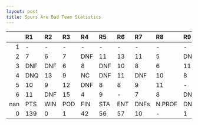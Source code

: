 ```yaml
---
layout: post 
title: Spurs Are Bad Team Statistics
--- 
```


|     | R1   | R2   | R3   | R4   | R5   | R6   | R7   | R8     | R9   | R10   | R11   | R12   | Points   | Pos   |
|----:|:-----|:-----|:-----|:-----|:-----|:-----|:-----|:-------|:-----|:------|:------|:------|:---------|:------|
|   1 | -    | -    | -    | -    | -    | -    | -    | -      | -    | -     | -     | -     | nan      | nan   |
|   2 | 7    | 6    | 7    | DNF  | 11   | 13   | 11   | 5      | DNF  | 10    | 5     | 4     | 55.0     | 8.0   |
|   3 | DNF  | DNF  | 6    | 8    | DNF  | 10   | 8    | 6      | 11   | 7     | 6     | DNF   | 29.0     | 8.0   |
|   4 | DNQ  | 13   | 9    | NC   | DNF  | 11   | DNF  | 10     | 8    | DNF   | 8     | DNF   | 9.0      | 13.0  |
|   5 | 10   | 9    | 12   | DNF  | 8    | 8    | 9    | 11     | -    | 2     | -     | 11    | 27.0     | 9.0   |
|   6 | 11   | DNF  | 15   | 4    | 9    | -    | 7    | 8      | DNF  | 15    | 19    | 19    | 19.0     | 11.0  |
| nan | PTS  | WIN  | POD  | FIN  | STA  | ENT  | DNFs | N.PROF | DNQ  | %FIN  | PPR   | BST   | CHA      | RNK   |
|   0 | 139  | 0    | 1    | 42   | 56   | 57   | 10   | -      | 1    | 75.0  | 2.44  | 2     | 0        | 12    |